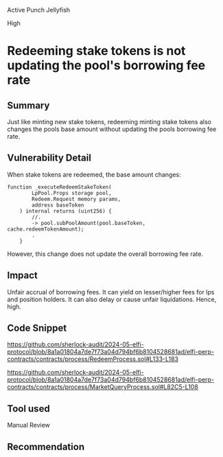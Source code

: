 Active Punch Jellyfish

High

# Redeeming stake tokens is not updating the pool's borrowing fee rate

## Summary
Just like minting new stake tokens, redeeming minting stake tokens also changes the pools base amount without updating the pools borrowing fee rate. 
## Vulnerability Detail
When stake tokens are redeemed, the base amount changes:
```solidity
function _executeRedeemStakeToken(
        LpPool.Props storage pool,
        Redeem.Request memory params,
        address baseToken
    ) internal returns (uint256) {
        //.
        -> pool.subPoolAmount(pool.baseToken, cache.redeemTokenAmount);
        .
    }
```

However, this change does not update the overall borrowing fee rate.
## Impact
Unfair accrual of borrowing fees. It can yield on lesser/higher fees for lps and position holders. It can also delay or cause unfair liquidations. Hence, high.
## Code Snippet
https://github.com/sherlock-audit/2024-05-elfi-protocol/blob/8a1a01804a7de7f73a04d794bf6b8104528681ad/elfi-perp-contracts/contracts/process/RedeemProcess.sol#L133-L183

https://github.com/sherlock-audit/2024-05-elfi-protocol/blob/8a1a01804a7de7f73a04d794bf6b8104528681ad/elfi-perp-contracts/contracts/process/MarketQueryProcess.sol#L82C5-L108
## Tool used

Manual Review

## Recommendation

